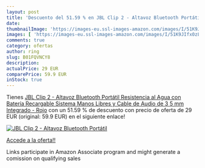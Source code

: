 ```yaml
---
layout: post
title: 'Descuento del 51.59 % en JBL Clip 2 - Altavoz Bluetooth Portátil '
date: 
thumbnailImage: 'https://images-eu.ssl-images-amazon.com/images/I/51K9JIfx0zL._SL200_.jpg'
images: [ 'https://images-eu.ssl-images-amazon.com/images/I/51K9JIfx0zL._SL200_.jpg' ]
comments: true
category: ofertas
author: ring
slug: B01FQVNCY8
description:
actualPrice: 29 EUR
comparePrice: 59.9 EUR
inStock: true
---
```


Tienes [JBL Clip 2 - Altavoz Bluetooth Portátil Resistencia al Agua con Batería Recargable  Sistema Manos Libres y Cable de Audio de 3 5 mm Integrado - Rojo](https://www.amazon.es/dp/B01FQVNCY8/?tag=tolees-21) con un 51.59 % de descuento con precio de oferta de 29 EUR (original: 59.9 EUR) en el siguiente enlace!

[![JBL Clip 2 - Altavoz Bluetooth Portátil ](https://images-eu.ssl-images-amazon.com/images/I/51K9JIfx0zL._SL200_.jpg)](https://www.amazon.es/dp/B01FQVNCY8/?tag=tolees-21)

[Accede a la oferta!!](https://www.amazon.es/dp/B01FQVNCY8/?tag=tolees-21)

Links participate in Amazon Associate program and might generate a comission on qualifying sales


